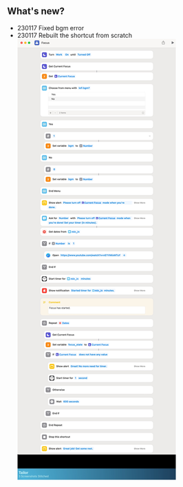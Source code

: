 ## What's new?
* 230117 Fixed bgm error
* 230117 Rebuilt the shortcut from scratch
![image](data/IMG_0147.JPG)